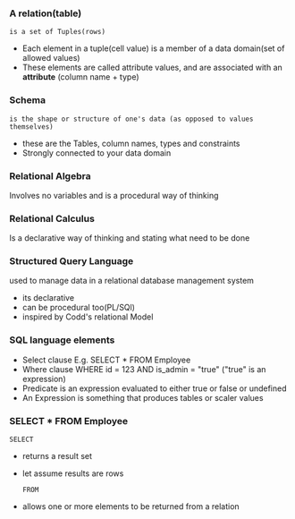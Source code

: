  ### A relation(table)
    is a set of Tuples(rows)

* Each element in a tuple(cell value) is a member of a data domain(set of allowed values)
* These elements are called attribute values, and are associated with an **attribute** (column name + type)

### Schema
    is the shape or structure of one's data (as opposed to values themselves)

* these are the Tables, column names, types and constraints
* Strongly connected to your data domain

### Relational Algebra
Involves no variables and is a procedural way of thinking
### Relational Calculus
Is a declarative way of thinking and stating what need to be done

### Structured Query Language
used to manage data in a relational database management system
- its declarative
- can be procedural too(PL/SQl)
- inspired by Codd's relational Model

### SQL language elements
- Select clause E.g. SELECT * FROM  Employee
- Where clause WHERE id = 123 AND is_admin = "true"
  ("true" is an expression) 
- Predicate is an expression evaluated to either true or false or undefined
- An Expression is something that produces tables or scaler values

### SELECT * FROM Employee
    SELECT
- returns a result set
- let assume results are rows
 
      FROM 
- allows one or more elements to be returned from a relation